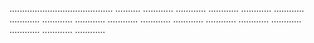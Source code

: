 ......................................... ..........
............
............
............
............
............
............
............
............
............
............
............
............
............
............
............
............
............


